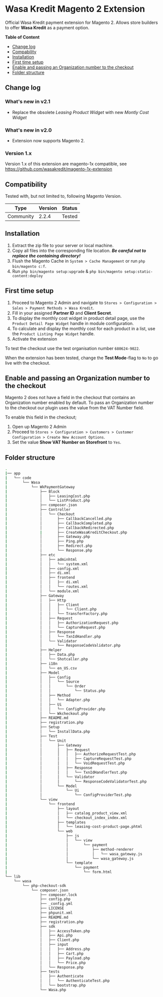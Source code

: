 # Wasa Kredit Magento 2 Extension
Official Wasa Kredit payment extension for Magento 2. Allows store builders to offer **Wasa Kredit** as a payment option.


**Table of Content**

* [Change log](#change_log)
* [Compability](#compability)
* [Installation](#installation)
* [First time setup](#first_time_setup)
* [Enable and passing an Organization number to the checkout](#passing_organization_number)
* [Folder structure](#folder_structure)

## <a name="change_log"></a>Change log

### What's new in v2.1

* Replace the obsolete *Leasing Product Widget* with new *Montly Cost Widget*

### What's new in v2.0

* Extension now supports Magento 2.


### Version 1.x

Version 1.x of this extension are magento-1x compatible, see https://github.com/wasakredit/magento-1x-extension

## <a name="compability"></a>Compatibility

Tested with, but not limited to, following Magento Version.

| Type      | Version | Status |
| --------- | ------- | ------ |
| Community | 2.2.4   | Tested |

## <a name="installation"></a>Installation

1. Extract the zip file to your server or local machine.
2. Copy all files into the corresponding file location. ***Be careful not to replace the containing directory!***
3. Flush the Magento Cache in `System > Cache Management` or run `php bin/magento c:f`.
4. Run `php bin/magento setup:upgrade` & `php bin/magento setup:static-content:deploy`

## <a name="first_time_setup"></a>First time setup

1. Proceed to Magento 2 Admin and navigate to `Stores > Configuration > Sales > Payment Methods > Wasa Kredit`.
2. Fill in your assigned **Partner ID** and **Client Secret**.
3. To display the monthly cost widget in product detail page, use the `Product Detail Page Widget` handle in module configuration.
4. To calculate and display the monthly cost for each product in a list, use the `Product Listing Page Widget` handle.
5. Activate the extension

To test the checkout use the test organisation number `680624-9022`.

When the extension has been tested, change the **Test Mode**-flag to `No` to go live with the checkout.

## <a name="passing_organization_number"></a>Enable and passing an Organization number to the checkout

Magento 2 does not have a field in the checkout that contains an Organization number enabled by default.
To pass an Organization number to the checkout our plugin uses the value from the VAT Number field.

To enable this field in the checkout;

1. Open up Magento 2 Admin
2. Proceed to `Stores > Configuration > Customers > Customer Configuration > Create New Account Options`.
3. Set the value **Show VAT Number on Storefront** to `Yes`.



## <a name="folder_structure"></a>Folder structure

```sh
.
|── app
|   └── code
|       └── Wasa
|           └── WkPaymentGateway
|               ├── Block
|               │   ├── LeasingCost.php
|               │   └── ListProduct.php
|               ├── composer.json
|               ├── Controller
|               │   └── Checkout
|               │       ├── CallbackCancelled.php
|               │       ├── CallbackCompleted.php
|               │       ├── CallbackRedirected.php
|               |       ├── CreateWasaKreditCheckout.php
|               │       ├── Gateway.php
|               │       ├── Ping.php
|               │       ├── Redirect.php
|               │       └── Response.php
|               ├── etc
|               │   ├── adminhtml
|               │   │   └── system.xml
|               │   ├── config.xml
|               │   ├── di.xml
|               │   ├── frontend
|               │   │   ├── di.xml
|               │   │   └── routes.xml
|               │   └── module.xml
|               ├── Gateway
|               │   ├── Http
|               │   │   ├── Client
|               │   │   │   └── Client.php
|               │   │   └── TransferFactory.php
|               │   ├── Request
|               │   │   ├── AuthorizationRequest.php
|               │   │   └── CaptureRequest.php
|               │   ├── Response
|               │   │   └── TxnIdHandler.php
|               │   └── Validator
|               │       └── ResponseCodeValidator.php
|               ├── Helper
|               │   ├── Data.php
|               │   └── Shotcaller.php
|               ├── i18n
|               │   └── en_US.csv
|               ├── Model
|               │   ├── Config
|               │   │   └── Source
|               │   │       └── Order
|               │   │           └── Status.php
|               │   ├── Method
|               │   │   └── Adapter.php
|               │   ├── Ui
|               │   │   └── ConfigProvider.php
|               │   └── Wkcheckout.php
|               ├── README.md
|               ├── registration.php
|               ├── Setup
|               │   └── InstallData.php
|               ├── Test
|               │   └── Unit
|               │       ├── Gateway
|               │       │   ├── Request
|               │       │   │   ├── AuthorizeRequestTest.php
|               │       │   │   ├── CaptureRequestTest.php
|               │       │   │   └── VoidRequestTest.php
|               │       │   ├── Response
|               │       │   │   └── TxnIdHandlerTest.php
|               │       │   └── Validator
|               │       │       └── ResponseCodeValidatorTest.php
|               │       └── Model
|               │           └── Ui
|               │               └── ConfigProviderTest.php
|               └── view
|                   └── frontend
|                       ├── layout
|                       │   ├── catalog_product_view.xml
|                       │   └── checkout_index_index.xml
|                       ├── templates
|                       │   └── leasing-cost-product-page.phtml
|                       └── web
|                           ├── js
|                           │   └── view
|                           │       └── payment
|                           │           ├── method-renderer
|                           │           │   └── wasa_gateway.js
|                           │           └── wasa_gateway.js
|                           └── template
|                               └── payment
|                                   └── form.html
└── lib
    └── wasa
        └── php-checkout-sdk
            └── composer.json
                ├── composer.lock
                ├── config.php
                ├── _config.yml
                ├── LICENSE
                ├── phpunit.xml
                ├── README.md
                ├── registration.php
                ├── sdk
                │   ├── AccessToken.php
                │   ├── Api.php
                │   ├── Client.php
                │   ├── input
                │   │   ├── Address.php
                │   │   ├── Cart.php
                │   │   ├── Payload.php
                │   │   └── Price.php
                │   └── Response.php
                ├── tests
                │   ├── Authenticate
                │   │   └── AuthenticateTest.php
                │   └── bootstrap.php
                └── Wasa.php
```

